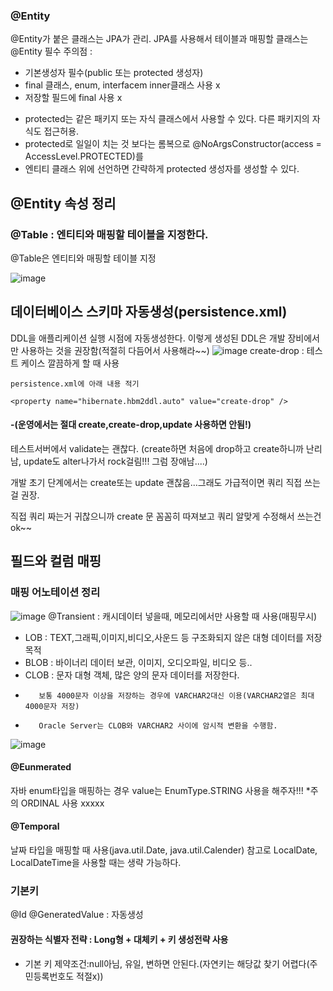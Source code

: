 ### @Entity
@Entity가 붙은 클래스는 JPA가 관리. JPA를 사용해서 테이블과 매핑할 클래스는 @Entity 필수
주의점 : 
- 기본생성자 필수(public 또는 protected 생성자)
- final 클래스, enum, interfacem inner클래스 사용 x
- 저장할 필드에 final 사용 x
* protected는 같은 패키지 또는 자식 클래스에서 사용할 수 있다. 다른 패키지의 자식도 접근허용.
* protected로 일일이 치는 것 보다는 롬복으로 @NoArgsConstructor(access = AccessLevel.PROTECTED)를
* 엔티티 클래스 위에 선언하면 간략하게 protected 생성자를 생성할 수 있다.

## @Entity 속성 정리
### @Table : 엔티티와 매핑할 테이블을 지정한다.
@Table은 엔티티와 매핑할 테이블 지정

![image](https://github.com/amung9914/TIL/assets/137124338/f04a073f-56cb-46b5-87a9-e1145c9ae504)

## 데이터베이스 스키마 자동생성(persistence.xml)
DDL을 애플리케이션 실행 시점에 자동생성한다.
이렇게 생성된 DDL은 개발 장비에서만 사용하는 것을 권장함(적절히 다듬어서 사용해라~~)
![image](https://github.com/amung9914/TIL/assets/137124338/fc7fab48-ac98-4e0f-8193-45ee77565eb9)
create-drop : 테스트 케이스 깔끔하게 할 때 사용
```
persistence.xml에 아래 내용 적기

<property name="hibernate.hbm2ddl.auto" value="create-drop" />
```

#### -(운영에서는 절대 create,create-drop,update 사용하면 안됨!)

테스트서버에서 validate는 괜찮다. (create하면 처음에 drop하고 create하니까 난리남, update도 alter나가서 rock걸림!!! 그럼 장애남....)

개발 초기 단계에서는 create또는 update 괜찮음...그래도 가급적이면 쿼리 직접 쓰는걸 권장.

직접 쿼리 짜는거 귀찮으니까 create 문 꼼꼼히 따져보고 쿼리 알맞게 수정해서 쓰는건 ok~~

## 필드와 컬럼 매핑

### 매핑 어노테이션 정리
![image](https://github.com/amung9914/TIL/assets/137124338/d379700d-7c35-4f39-9caa-324a06f2a516)
@Transient : 캐시데이터 넣을때, 메모리에서만 사용할 때 사용(매핑무시)
* LOB : TEXT,그래픽,이미지,비디오,사운드 등 구조화되지 않은 대형 데이터를 저장 목적
* BLOB : 바이너리 데이터 보관, 이미지, 오디오파일, 비디오 등..
* CLOB : 문자 대형 객체, 많은 양의 문자 데이터를 저장한다.
*        보통 4000문자 이상을 저장하는 경우에 VARCHAR2대신 이용(VARCHAR2열은 최대 4000문자 저장)
*        Oracle Server는 CLOB와 VARCHAR2 사이에 암시적 변환을 수행함.
![image](https://github.com/amung9914/TIL/assets/137124338/37feed14-42e4-4392-a170-d64b9414b5af)
#### @Eunmerated
자바 enum타입을 매핑하는 경우
value는 EnumType.STRING 사용을 해주자!!!
*주의 ORDINAL 사용 xxxxx

#### @Temporal
날짜 타입을 매핑할 때 사용(java.util.Date, java.util.Calender)
참고로 LocalDate, LocalDateTime을 사용할 때는 생략 가능하다.

### 기본키
@Id
@GeneratedValue : 자동생성
#### 권장하는 식별자 전략 : Long형 + 대체키 + 키 생성전략 사용
- 기본 키 제약조건:null아님, 유일, 변하면 안된다.(자연키는 해당값 찾기 어렵다(주민등록번호도 적절x))
